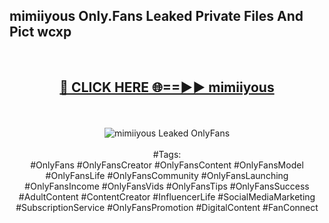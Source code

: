 <h2>mimiiyous Only.Fans Leaked Private Files And Pict wcxp</h2>
<br>
<div align="center">
<h2><a href="https://mediafiles.top/mimiiyous" rel="nofollow">🔴 CLICK HERE 🌐==►► mimiiyous</a></h2>
<br>
<br>
<a href="https://mediafiles.top/mimiiyous" rel="nofollow" data-target="animated-image.originalLink"><img src="https://i.ibb.co.com/WyWwxjT/player-gif2.gif" alt="mimiiyous Leaked OnlyFans" style="max-width: 100%; display: inline-block;" data-target="animated-image.originalImage"></a>
<br><br>
#Tags:
<br>
#OnlyFans #OnlyFansCreator #OnlyFansContent #OnlyFansModel #OnlyFansLife #OnlyFansCommunity #OnlyFansLaunching #OnlyFansIncome #OnlyFansVids #OnlyFansTips #OnlyFansSuccess #AdultContent #ContentCreator #InfluencerLife #SocialMediaMarketing #SubscriptionService #OnlyFansPromotion #DigitalContent #FanConnect
</div>
<br>